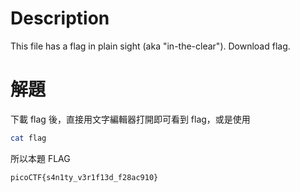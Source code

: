 # Description
This file has a flag in plain sight (aka "in-the-clear"). Download flag.

# 解題
下載 flag 後，直接用文字編輯器打開即可看到 flag，或是使用
```bash
cat flag
```
<!-- flag -->
所以本題 FLAG 
```text
picoCTF{s4n1ty_v3r1f13d_f28ac910}
```
